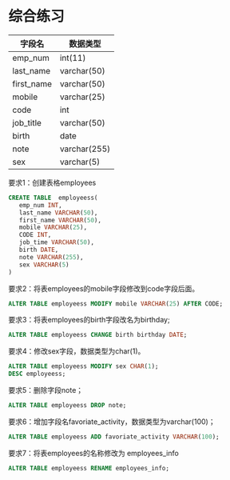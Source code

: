 # 综合练习

| 字段名     | 数据类型     |
| ---------- | ------------ |
| emp_num    | int(11)      |
| last_name  | varchar(50)  |
| first_name | varchar(50)  |
| mobile     | varchar(25)  |
| code       | int          |
| job_title  | varchar(50)  |
| birth      | date         |
| note       | varchar(255) |
| sex        | varchar(5)   |

要求1：创建表格employees

```sql
CREATE TABLE  employeess(
   emp_num INT,
   last_name VARCHAR(50),
   first_name VARCHAR(50),
   mobile VARCHAR(25),
   CODE INT,
   job_time VARCHAR(50),
   birth DATE,
   note VARCHAR(255),
   sex VARCHAR(5)
)
```

要求2：将表employees的mobile字段修改到code字段后面。

```sql
ALTER TABLE employeess MODIFY mobile VARCHAR(25) AFTER CODE;
```

要求3：将表employees的birth字段改名为birthday;

```sql
ALTER TABLE employeess CHANGE birth birthday DATE;
```

要求4：修改sex字段，数据类型为char(1)。

```sql
ALTER TABLE employeess MODIFY sex CHAR(1);
DESC employeess;
```

要求5：删除字段note；

```sql
ALTER TABLE employeess DROP note;
```

要求6：增加字段名favoriate_activity，数据类型为varchar(100)；

```sql
ALTER TABLE employeess ADD favoriate_activity VARCHAR(100);
```

要求7：将表employees的名称修改为 employees_info

```sql
ALTER TABLE employeess RENAME employees_info;
```

